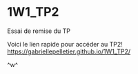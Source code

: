 # 1W1_TP2
Essai de remise du TP

Voici le lien rapide pour accéder au TP2!
https://gabriellepelletier.github.io/1W1_TP2/

^w^
